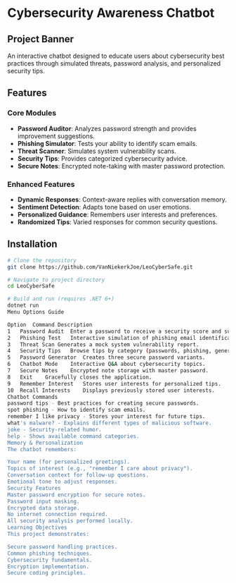 # Cybersecurity Awareness Chatbot

## Project Banner

An interactive chatbot designed to educate users about cybersecurity best practices through simulated threats, password analysis, and personalized security tips.

## Features

### Core Modules
- **Password Auditor**: Analyzes password strength and provides improvement suggestions.
- **Phishing Simulator**: Tests your ability to identify scam emails.
- **Threat Scanner**: Simulates system vulnerability scans.
- **Security Tips**: Provides categorized cybersecurity advice.
- **Secure Notes**: Encrypted note-taking with master password protection.

### Enhanced Features
- **Dynamic Responses**: Context-aware replies with conversation memory.
- **Sentiment Detection**: Adapts tone based on user emotions.
- **Personalized Guidance**: Remembers user interests and preferences.
- **Randomized Tips**: Varied responses for common security questions.

## Installation
```bash
# Clone the repository
git clone https://github.com/VanNiekerkJoe/LeoCyberSafe.git

# Navigate to project directory
cd LeoCyberSafe

# Build and run (requires .NET 6+)
dotnet run
Menu Options Guide

Option	Command	Description
1	Password Audit	Enter a password to receive a security score and suggestions.
2	Phishing Test	Interactive simulation of phishing email identification.
3	Threat Scan	Generates a mock system vulnerability report.
4	Security Tips	Browse tips by category (passwords, phishing, general).
5	Password Generator	Creates three secure password variants.
6	Chatbot Mode	Interactive Q&A about cybersecurity topics.
7	Secure Notes	Encrypted note storage with master password.
8	Exit	Gracefully closes the application.
9	Remember Interest	Stores user interests for personalized tips.
10	Recall Interests	Displays previously stored user interests.
Chatbot Commands
password tips - Best practices for creating secure passwords.
spot phishing - How to identify scam emails.
remember I like privacy - Stores your interest for future tips.
what's malware? - Explains different types of malicious software.
joke - Security-related humor.
help - Shows available command categories.
Memory & Personalization
The chatbot remembers:

Your name (for personalized greetings).
Topics of interest (e.g., "remember I care about privacy").
Conversation context for follow-up questions.
Emotional tone to adjust responses.
Security Features
Master password encryption for secure notes.
Password input masking.
Encrypted data storage.
No internet connection required.
All security analysis performed locally.
Learning Objectives
This project demonstrates:

Secure password handling practices.
Common phishing techniques.
Cybersecurity fundamentals.
Encryption implementation.
Secure coding principles.
